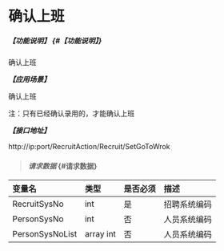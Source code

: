 # 确认上班

##### _【功能说明】_ {#【功能说明】}

确认上班

_**【应用场景】**_

确认上班

注：只有已经确认录用的，才能确认上班

_**【接口地址】**_

http://ip:port/RecruitAction/Recruit/SetGoToWrok

> #### _请求数据_ {#请求数据}

| 变量名 | 类型 | 是否必须 | 描述 |
| :--- | :--- | :--- | :--- |
| RecruitSysNo | int | 是 | 招聘系统编码 |
| PersonSysNo| int | 否 | 人员系统编码|
| PersonSysNoList |array int | 否 | 人员系统编码 |






